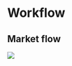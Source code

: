 # Workflow

## Market flow

[![](https://kroki.io/mermaid/svg/eNqdVF2L2zAQfO-v2LcmkCtNriltKIFLQ2mgB-VC6fNGXtsisuRK8qX37ytZtmzHSQ7qB3_IOzuj2V0Z-lORZLTlmGks3oC7StSWM16itPAddZKjHa1vhGJHliOXo187mdBf0uP1n9_2o8VHJTO13YzWvwpOMtCq0n0qaTUyayChUqgXOCl9TIU61RH-aoTerdedtBVsQzRr4TG8C7pzkAa8gieylZaASaLJGFDpl4NeszNySi6wBsEr2OMztXhyGaQnT3kGKBN42Ox80k6PeytKLpqMJMNTE7Ogs8NksVzOFh8-zubL5TRyej9qj7nMxj6MN9fUYwU_uLEkIVUarDqSNP3NvTVAz24HZpDJ12yQwxmkuQuEgiwmaHEYHsI8oimsM8QqTcDrP0ntgtIsJ-NYrVsISmKW1oL22aTpGRwV9JA3ogrUR7IQpUZv55_vZ-ANhsX8zN3f3OaAlc1dKs7QclfF141uqR86IMHJpzrR4X6AC6EOE13qg3xZAg6FcNoNzyS6vqRBjht7Vic5dvYVTGVIw6igUeh5PW-GD2dwU72AbzmN0qSkL-lqi4KTUJB4e__u03QQ2ZZoT0Jc7f-RHN_GrfKaHlI3dBcxbcf3DPIngqsOVFo4dP16FX6d0g0YL4rK4kF00xNLjcJ0mT3Tf4rTg-lwnH2mSdj7r6fd9Lb4fvkeuTuOAxCtRZZ72z1jTFYPdVlZqMr6cDHottBFqCAwDOKItx30S9_nh0HUd9aMvRn_B5zZDHM)](https://mermaid.live/view#pako:eNqdVu9v0zAQ_VdO-cImZYhtFEGEJq2MiUkgoVXAl365xpfWamIH21mppv3vnPM7TbbB8qFy43vv3r3zub0PYi0oiAJLvwtSMV1JXBvMlgr4ydE4GcsclYMvaMQG3Xhjnup4G29QqvHejRL0h8zExvfrxfjtN63W-mo-3viUSlJ1bp3zd62cwdhZEJSneg87bbZJqndViH9qvScXF53ACK6q8LjBd_Fd1AljanQEt-QKowCFMGQt6OTjylzEB-lJTOWtREewwDtqCIgplE-fyDWgEnA5v_GsnSJeZblMG0pS9cJQ7MCsV0dns1l49vZdeDqbHXdpvSul21KtJ9wYV1i3JoKv0jpSkGgDTm9J2X6FryzQHVdhh1S-fQMStslIjoSMHAp0eBBfxXlI3WO2xWlDIMsdUXqhTbwhy3kdv6i0dDStEe2iZuo53arog58Iy9BsyUGntzX59MN5CN5pODs9tPmXdBvAwm2YTMboJHf0Hxxvsl92SIKd59rR6nwIrGIZ1LrVR_kGVUBMU9Zv5VohH1MakjxRuN6pCYufARWWDIx722o9bO3T8cO5nBd78AfQoLIJmUlpTXPwqGpM-_Hm9fvjYWjTqgWl6eMDMVLkj3WjvlQACU_iNKgZgZ5N_qLgLkFhUoaXy8fxjyflmZNZVjhcpd08tT3H1HbUPtVL5ZnBsHDSfqqjqvwftzfHz8jvd_Gb5Lu6QqJzGG-89z5ly1bOeV44KPLyxrHIRXQRulJYzeU4cTv6ky_GN0Qr8uBk9uY-CIOMTIZS8I_gvYctA5aQ0TKIeCkowSJ1yyDsbf1EI31zrI-5r1ItmcZaXNM135zXmMl0XzHc6pV2OoQ7MgIVhlyysic8GjKpWT2Yr1ptXgZV2v1fUg98WKoHLr3I2QP6LCRnD6KEzxaFAV9terFXcRA5U1ATVP8xqKMe_gJPkZa3)
